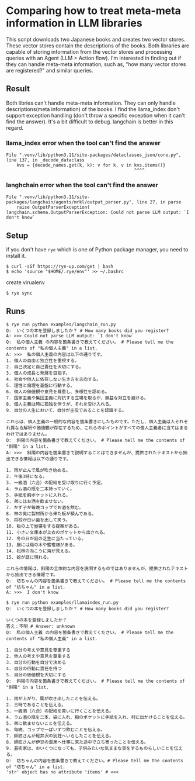 # Comparing how to treat meta-meta information in LLM libraries

This script downloads two Japanese books and creates two vector stores. These vector stores contain the descriptions of the books. Both libraries are capable of storing information from the vector stores and processing queries with an Agent (LLM > Action flow). I'm interested in finding out if they can handle meta-meta information, such as, "how many vector stores are registered?" and similar queries.


## Result

Both libries can't handle meta-meta information. They can only handle descriptions(meta information) of the books. I find the llama_index don't support exception handling (don't throw a specific exception when it can't find the answer). It's a bit difficult to debug. langchain is better in this regard.


### llama_index error when the tool can't find the answer

```shell
File ".venv/lib/python3.11/site-packages/dataclasses_json/core.py", line 137, in _decode_dataclass
    kvs = {decode_names.get(k, k): v for k, v in kvs.items()}
                                                 ^^^^
```

### langhchain error when the tool can't find the answer

```shell
File ".venv/lib/python3.11/site-packages/langchain/agents/mrkl/output_parser.py", line 27, in parse
    raise OutputParserException(
langchain.schema.OutputParserException: Could not parse LLM output: `I don't know`
```

## Setup
if you don't have `rye` which is one of Python package manager, you need to install it.

```
$ curl -sSf https://rye-up.com/get | bash
$ echo 'source "$HOME/.rye/env"' >> ~/.bashrc
```

create virualenv
```
$ rye sync
```

## Runs

```
$ rye run python examples/langchain_run.py
Q:  いくつの本を登録しましたか？ # How many books did you register?
A: >>> Could not parse LLM output: `I don't know`
Q:  私の個人主義 の内容を箇条書きで教えてください。 # Please tell me the contents of "私の個人主義" in a list.
A: >>>  私の個人主義の内容は以下の通りです。
1. 個人の自由と独立性を重視する。
2. 自己決定と自己責任を大切にする。
3. 個人の成長と発展を目指す。
4. 社会や他人に依存しない生き方を志向する。
5. 理性と倫理を基盤に行動する。
6. 個人の価値観や意見を尊重し、多様性を認める。
7. 国家主義や集団主義に対抗する立場を取るが、無益な対立を避ける。
8. 個人主義は時に孤独を伴うが、それを受け入れる。
9. 自分の人生において、自分が主役であることを認識する。

これらは、個人主義の一般的な内容を箇条書きにしたものです。ただし、個人主義は人それぞれ異なる解釈や価値観が存在するため、これらのポイントがすべての個人主義者に当てはまるわけではありません。
Q:  斜陽の内容を箇条書きで教えてください。 # Please tell me the contents of "斜陽" in a list.
A: >>>  斜陽の内容を箇条書きで説明することはできませんが、提供されたテキストから抽出できる情報は以下の通りです。

1. 雨が止んで風が吹き始める。
2. 午後3時になる。
3. 一級酒（六合）の配給を受け取りに行く予定。
4. ラム酒の瓶を二本持っていく。
5. 手紙を胸ポケットに入れる。
6. 弟にはお酒を飲ませない。
7. かず子が毎晩コップでお酒を飲む。
8. 林の奥に製材所から来た板が積んである。
9. 将校が白い歯を出して笑う。
10. 板の上で昼寝をする提案がある。
11. 小さい文庫本が上衣のポケットから出される。
12. 冬の日が庭の芝生に当たっている。
13. 庭には梅の木や蜜柑畑がある。
14. 松林の向こうに海が見える。
15. 蛇が庭に現れる。

これらの情報は、斜陽の全体的な内容を説明するものではありませんが、提供されたテキストから抽出できる情報です。
Q:  坊ちゃんの内容を箇条書きで教えてください。 # Please tell me the contents of "坊ちゃん" in a list.
A: >>>  I don't know
```


```
$ rye run python examples/llamaindex_run.py
Q:  いくつの本を登録しましたか？ # How many books did you register?

いくつの本を登録しましたか？ 
答え：不明 # Answer: unknown
Q:  私の個人主義 の内容を箇条書きで教えてください。 # Please tell me the contents of "私の個人主義" in a list.

1. 自分の考えや意見を尊重する
2. 他人の考えや意見を尊重する
3. 自分の行動を自分で決める
4. 自分の行動に責任を持つ
5. 自分の価値観を大切にする
Q:  斜陽の内容を箇条書きで教えてください。 # Please tell me the contents of "斜陽" in a list.

1. 雨が上がり、風が吹き出したことを伝える。
2. 三時であることを伝える。
3. 一級酒（六合）の配給を貰いに行くことを伝える。
4. ラム酒の瓶を二本、袋に入れ、胸のポケットに手紙を入れ、村に出かけることを伝える。
5. 弟に飲ませないことを伝える。
6. 毎晩、コップで一ぱいずつ飲むことを伝える。
7. 師匠さんが軽井沢の別荘へいらしたことを伝える。
8. 師匠さんが伊豆の温泉へ仕事に来た途中で立ち寄ったことを伝える。
9. 芸術家は、おいくつになっても、子供みたいな気ままな事をするものらしいことを伝える。
Q:  坊ちゃんの内容を箇条書きで教えてください。# Please tell me the contents of "坊ちゃん" in a list.
'str' object has no attribute 'items' # <<< 
```